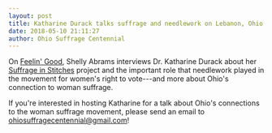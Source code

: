 ```yaml
---
layout: post
title: Katharine Durack talks suffrage and needlework on Lebanon, Ohio television program
date: 2018-05-10 21:11:27
author: Ohio Suffrage Centennial
---
```


On <a href="https://thelebanonchannel.viebit.com/player.php?hash=IjhpEgfEbPYe" target="_blank"> Feelin' Good</a>, Shelly Abrams interviews Dr. Katharine Durack about her <a href="https://www.suffrageinstitches.com" target="_blank"> Suffrage in Stitches</a> project and the important role that needlework played in the movement for women's right to vote---and more about Ohio's connection to woman suffrage.

If you're interested in hosting Katharine for a talk about Ohio's connections to the woman suffrage movement, please send an email to ohiosuffragecentennial@gmail.com!


